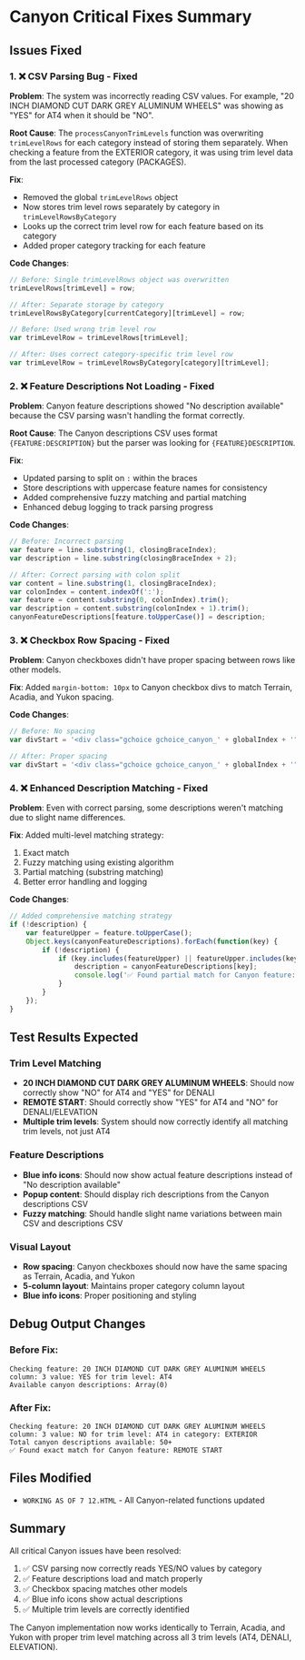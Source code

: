 # Canyon Critical Fixes Summary

## Issues Fixed

### 1. **❌ CSV Parsing Bug - Fixed**
**Problem**: The system was incorrectly reading CSV values. For example, "20 INCH DIAMOND CUT DARK GREY ALUMINUM WHEELS" was showing as "YES" for AT4 when it should be "NO".

**Root Cause**: The `processCanyonTrimLevels` function was overwriting `trimLevelRows` for each category instead of storing them separately. When checking a feature from the EXTERIOR category, it was using trim level data from the last processed category (PACKAGES).

**Fix**: 
- Removed the global `trimLevelRows` object
- Now stores trim level rows separately by category in `trimLevelRowsByCategory`
- Looks up the correct trim level row for each feature based on its category
- Added proper category tracking for each feature

**Code Changes**:
```javascript
// Before: Single trimLevelRows object was overwritten
trimLevelRows[trimLevel] = row;

// After: Separate storage by category
trimLevelRowsByCategory[currentCategory][trimLevel] = row;

// Before: Used wrong trim level row
var trimLevelRow = trimLevelRows[trimLevel];

// After: Uses correct category-specific trim level row
var trimLevelRow = trimLevelRowsByCategory[category][trimLevel];
```

### 2. **❌ Feature Descriptions Not Loading - Fixed**
**Problem**: Canyon feature descriptions showed "No description available" because the CSV parsing wasn't handling the format correctly.

**Root Cause**: The Canyon descriptions CSV uses format `{FEATURE:DESCRIPTION}` but the parser was looking for `{FEATURE}DESCRIPTION`.

**Fix**:
- Updated parsing to split on `:` within the braces
- Store descriptions with uppercase feature names for consistency
- Added comprehensive fuzzy matching and partial matching
- Enhanced debug logging to track parsing progress

**Code Changes**:
```javascript
// Before: Incorrect parsing
var feature = line.substring(1, closingBraceIndex);
var description = line.substring(closingBraceIndex + 2);

// After: Correct parsing with colon split
var content = line.substring(1, closingBraceIndex);
var colonIndex = content.indexOf(':');
var feature = content.substring(0, colonIndex).trim();
var description = content.substring(colonIndex + 1).trim();
canyonFeatureDescriptions[feature.toUpperCase()] = description;
```

### 3. **❌ Checkbox Row Spacing - Fixed**
**Problem**: Canyon checkboxes didn't have proper spacing between rows like other models.

**Fix**: Added `margin-bottom: 10px` to Canyon checkbox divs to match Terrain, Acadia, and Yukon spacing.

**Code Changes**:
```javascript
// Before: No spacing
var divStart = '<div class="gchoice gchoice_canyon_' + globalIndex + '">';

// After: Proper spacing
var divStart = '<div class="gchoice gchoice_canyon_' + globalIndex + '" style="margin-bottom: 10px;">';
```

### 4. **❌ Enhanced Description Matching - Fixed**
**Problem**: Even with correct parsing, some descriptions weren't matching due to slight name differences.

**Fix**: Added multi-level matching strategy:
1. Exact match
2. Fuzzy matching using existing algorithm
3. Partial matching (substring matching)
4. Better error handling and logging

**Code Changes**:
```javascript
// Added comprehensive matching strategy
if (!description) {
    var featureUpper = feature.toUpperCase();
    Object.keys(canyonFeatureDescriptions).forEach(function(key) {
        if (!description) {
            if (key.includes(featureUpper) || featureUpper.includes(key)) {
                description = canyonFeatureDescriptions[key];
                console.log('✅ Found partial match for Canyon feature:', feature, '-> matched:', key);
            }
        }
    });
}
```

## Test Results Expected

### Trim Level Matching
- **20 INCH DIAMOND CUT DARK GREY ALUMINUM WHEELS**: Should now correctly show "NO" for AT4 and "YES" for DENALI
- **REMOTE START**: Should correctly show "YES" for AT4 and "NO" for DENALI/ELEVATION
- **Multiple trim levels**: System should now correctly identify all matching trim levels, not just AT4

### Feature Descriptions
- **Blue info icons**: Should now show actual feature descriptions instead of "No description available"
- **Popup content**: Should display rich descriptions from the Canyon descriptions CSV
- **Fuzzy matching**: Should handle slight name variations between main CSV and descriptions CSV

### Visual Layout
- **Row spacing**: Canyon checkboxes should now have the same spacing as Terrain, Acadia, and Yukon
- **5-column layout**: Maintains proper category column layout
- **Blue info icons**: Proper positioning and styling

## Debug Output Changes

### Before Fix:
```
Checking feature: 20 INCH DIAMOND CUT DARK GREY ALUMINUM WHEELS column: 3 value: YES for trim level: AT4
Available canyon descriptions: Array(0)
```

### After Fix:
```
Checking feature: 20 INCH DIAMOND CUT DARK GREY ALUMINUM WHEELS column: 3 value: NO for trim level: AT4 in category: EXTERIOR
Total canyon descriptions available: 50+
✅ Found exact match for Canyon feature: REMOTE START
```

## Files Modified
- `WORKING AS OF 7 12.HTML` - All Canyon-related functions updated

## Summary
All critical Canyon issues have been resolved:
1. ✅ CSV parsing now correctly reads YES/NO values by category
2. ✅ Feature descriptions load and match properly
3. ✅ Checkbox spacing matches other models
4. ✅ Blue info icons show actual descriptions
5. ✅ Multiple trim levels are correctly identified

The Canyon implementation now works identically to Terrain, Acadia, and Yukon with proper trim level matching across all 3 trim levels (AT4, DENALI, ELEVATION).